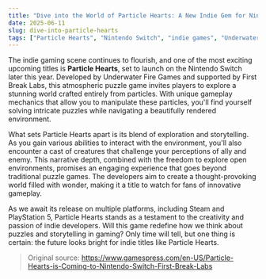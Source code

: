 ```yaml
---
title: "Dive into the World of Particle Hearts: A New Indie Gem for Nintendo Switch"
date: 2025-06-11
slug: dive-into-particle-hearts
tags: ["Particle Hearts", "Nintendo Switch", "indie games", "Underwater Fire Games"]
---
```


The indie gaming scene continues to flourish, and one of the most exciting upcoming titles is **Particle Hearts**, set to launch on the Nintendo Switch later this year. Developed by Underwater Fire Games and supported by First Break Labs, this atmospheric puzzle game invites players to explore a stunning world crafted entirely from particles. With unique gameplay mechanics that allow you to manipulate these particles, you'll find yourself solving intricate puzzles while navigating a beautifully rendered environment.

What sets Particle Hearts apart is its blend of exploration and storytelling. As you gain various abilities to interact with the environment, you'll also encounter a cast of creatures that challenge your perceptions of ally and enemy. This narrative depth, combined with the freedom to explore open environments, promises an engaging experience that goes beyond traditional puzzle games. The developers aim to create a thought-provoking world filled with wonder, making it a title to watch for fans of innovative gameplay.

As we await its release on multiple platforms, including Steam and PlayStation 5, Particle Hearts stands as a testament to the creativity and passion of indie developers. Will this game redefine how we think about puzzles and storytelling in gaming? Only time will tell, but one thing is certain: the future looks bright for indie titles like Particle Hearts.

> Original source: https://www.gamespress.com/en-US/Particle-Hearts-is-Coming-to-Nintendo-Switch-First-Break-Labs